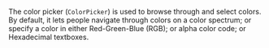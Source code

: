 The color picker (`ColorPicker`) is used to browse through and select colors. By default, it lets people navigate through colors on a color spectrum; or specify a color in either Red-Green-Blue (RGB); or alpha color code; or Hexadecimal textboxes.
